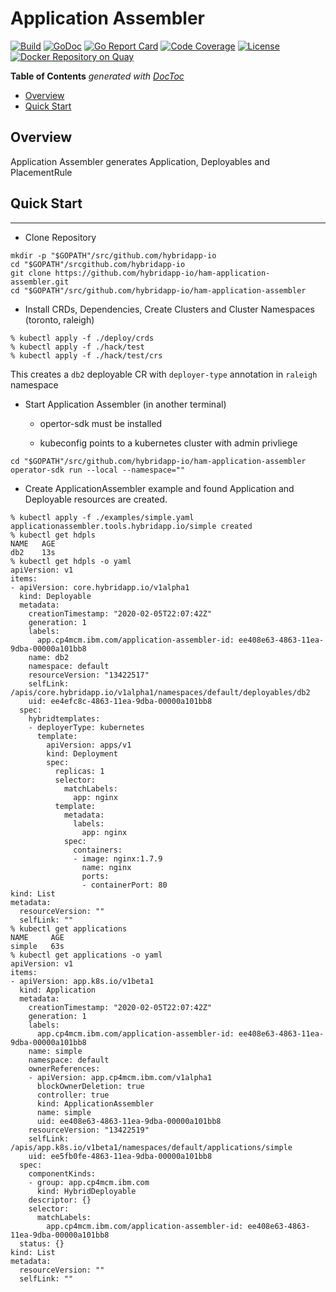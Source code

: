 # Application Assembler

[![Build](http://prow.purple-chesterfield.com/badge.svg?jobs=multiarch-image-ham-application-assembler-postsubmit)](http://prow.purple-chesterfield.com/?job=multiarch-image-ham-application-assembler-postsubmit)
[![GoDoc](https://godoc.org/github.com/hybridapp-io/ham-application-assembler?status.svg)](https://godoc.org/github.com/hybridapp-io/ham-application-assembler)
[![Go Report Card](https://goreportcard.com/badge/github.com/hybridapp-io/ham-application-assembler)](https://goreportcard.com/report/github.com/hybridapp-io/ham-application-assembler)
[![Code Coverage](https://codecov.io/gh/hybridapp-io/ham-application-assembler/branch/master/graphs/badge.svg?branch=master)](https://codecov.io/gh/hybridapp-io/ham-application-assembler?branch=master)
[![License](https://img.shields.io/:license-apache-blue.svg)](http://www.apache.org/licenses/LICENSE-2.0.html)
[![Docker Repository on Quay](https://quay.io/repository/hybridappio/ham-application-assembler/status?token=4b2b7d63-6560-46bf-a421-bec6ddc02a0f "Docker Repository on Quay")](https://quay.io/repository/hybridappio/ham-application-assembler)

<!-- START doctoc generated TOC please keep comment here to allow auto update -->
<!-- DON'T EDIT THIS SECTION, INSTEAD RE-RUN doctoc TO UPDATE -->
**Table of Contents**  *generated with [DocToc](https://github.com/thlorenz/doctoc)*

- [Overview](#overview)
- [Quick Start](#quick-start)

<!-- END doctoc generated TOC please keep comment here to allow auto update -->

## Overview

Application Assembler generates Application, Deployables and PlacementRule

## Quick Start

-----

- Clone Repository

```shell
mkdir -p "$GOPATH"/src/github.com/hybridapp-io
cd "$GOPATH"/srcgithub.com/hybridapp-io
git clone https://github.com/hybridapp-io/ham-application-assembler.git
cd "$GOPATH"/src/github.com/hybridapp-io/ham-application-assembler
```

- Install CRDs, Dependencies, Create Clusters and Cluster Namespaces (toronto, raleigh)

```shell
% kubectl apply -f ./deploy/crds
% kubectl apply -f ./hack/test
% kubectl apply -f ./hack/test/crs
```

This creates a `db2` deployable CR with `deployer-type` annotation in `raleigh` namespace

- Start Application Assembler (in another terminal)
    - opertor-sdk must be installed

    - kubeconfig points to a kubernetes cluster with admin privliege

```shell
cd "$GOPATH"/src/github.com/hybridapp-io/ham-application-assembler
operator-sdk run --local --namespace=""
```

- Create ApplicationAssembler example and found Application and Deployable resources are created.

```shell
% kubectl apply -f ./examples/simple.yaml
applicationassembler.tools.hybridapp.io/simple created
% kubectl get hdpls
NAME   AGE
db2    13s
% kubectl get hdpls -o yaml
apiVersion: v1
items:
- apiVersion: core.hybridapp.io/v1alpha1
  kind: Deployable
  metadata:
    creationTimestamp: "2020-02-05T22:07:42Z"
    generation: 1
    labels:
      app.cp4mcm.ibm.com/application-assembler-id: ee408e63-4863-11ea-9dba-00000a101bb8
    name: db2
    namespace: default
    resourceVersion: "13422517"
    selfLink: /apis/core.hybridapp.io/v1alpha1/namespaces/default/deployables/db2
    uid: ee4efc8c-4863-11ea-9dba-00000a101bb8
  spec:
    hybridtemplates:
    - deployerType: kubernetes
      template:
        apiVersion: apps/v1
        kind: Deployment
        spec:
          replicas: 1
          selector:
            matchLabels:
              app: nginx
          template:
            metadata:
              labels:
                app: nginx
            spec:
              containers:
              - image: nginx:1.7.9
                name: nginx
                ports:
                - containerPort: 80
kind: List
metadata:
  resourceVersion: ""
  selfLink: ""
% kubectl get applications
NAME     AGE
simple   63s
% kubectl get applications -o yaml
apiVersion: v1
items:
- apiVersion: app.k8s.io/v1beta1
  kind: Application
  metadata:
    creationTimestamp: "2020-02-05T22:07:42Z"
    generation: 1
    labels:
      app.cp4mcm.ibm.com/application-assembler-id: ee408e63-4863-11ea-9dba-00000a101bb8
    name: simple
    namespace: default
    ownerReferences:
    - apiVersion: app.cp4mcm.ibm.com/v1alpha1
      blockOwnerDeletion: true
      controller: true
      kind: ApplicationAssembler
      name: simple
      uid: ee408e63-4863-11ea-9dba-00000a101bb8
    resourceVersion: "13422519"
    selfLink: /apis/app.k8s.io/v1beta1/namespaces/default/applications/simple
    uid: ee5fb0fe-4863-11ea-9dba-00000a101bb8
  spec:
    componentKinds:
    - group: app.cp4mcm.ibm.com
      kind: HybridDeployable
    descriptor: {}
    selector:
      matchLabels:
        app.cp4mcm.ibm.com/application-assembler-id: ee408e63-4863-11ea-9dba-00000a101bb8
  status: {}
kind: List
metadata:
  resourceVersion: ""
  selfLink: ""
```
